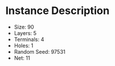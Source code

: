 # Instance Description

* Size: 90
* Layers: 5
* Terminals: 4
* Holes: 1
* Random Seed: 97531
* Net: 11

